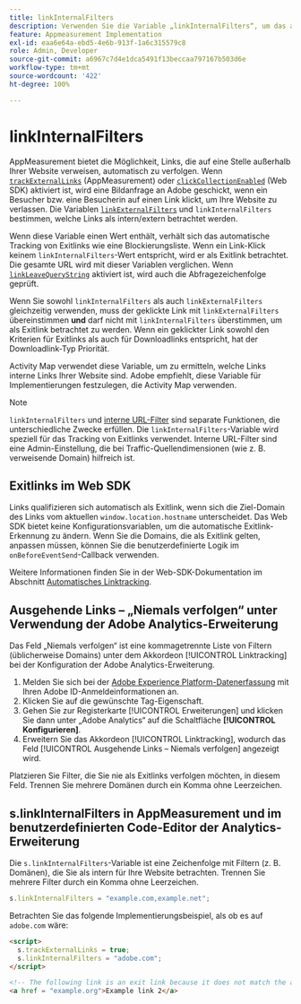 ```yaml
---
title: linkInternalFilters
description: Verwenden Sie die Variable „linkInternalFilters“, um das automatische Tracking von Exitlinks zu unterstützen.
feature: Appmeasurement Implementation
exl-id: eaa6e64a-ebd5-4e6b-913f-1a6c315579c8
role: Admin, Developer
source-git-commit: a6967c7d4e1dca5491f13beccaa797167b503d6e
workflow-type: tm+mt
source-wordcount: '422'
ht-degree: 100%

---
```


# linkInternalFilters

AppMeasurement bietet die Möglichkeit, Links, die auf eine Stelle außerhalb Ihrer Website verweisen, automatisch zu verfolgen. Wenn [`trackExternalLinks`](trackexternallinks.md) (AppMeasurement) oder [`clickCollectionEnabled`](trackdownloadlinks.md) (Web SDK) aktiviert ist, wird eine Bildanfrage an Adobe geschickt, wenn ein Besucher bzw. eine Besucherin auf einen Link klickt, um Ihre Website zu verlassen. Die Variablen [`linkExternalFilters`](linkexternalfilters.md) und `linkInternalFilters` bestimmen, welche Links als intern/extern betrachtet werden.

Wenn diese Variable einen Wert enthält, verhält sich das automatische Tracking von Exitlinks wie eine Blockierungsliste. Wenn ein Link-Klick keinem `linkInternalFilters`-Wert entspricht, wird er als Exitlink betrachtet. Die gesamte URL wird mit dieser Variablen verglichen. Wenn [`linkLeaveQueryString`](linkleavequerystring.md) aktiviert ist, wird auch die Abfragezeichenfolge geprüft.

Wenn Sie sowohl `linkInternalFilters` als auch `linkExternalFilters` gleichzeitig verwenden, muss der geklickte Link mit `linkExternalFilters` übereinstimmen **und** darf nicht mit `linkInternalFilters` überstimmen, um als Exitlink betrachtet zu werden. Wenn ein geklickter Link sowohl den Kriterien für Exitlinks als auch für Downloadlinks entspricht, hat der Downloadlink-Typ Priorität.

Activity Map verwendet diese Variable, um zu ermitteln, welche Links interne Links Ihrer Website sind. Adobe empfiehlt, diese Variable für Implementierungen festzulegen, die Activity Map verwenden.

>[!NOTE]
>
>`linkInternalFilters` und [interne URL-Filter](/help/admin/tools/manage-rs/edit-settings/general/internal-url-filter-admin.md) sind separate Funktionen, die unterschiedliche Zwecke erfüllen. Die `linkInternalFilters`-Variable wird speziell für das Tracking von Exitlinks verwendet. Interne URL-Filter sind eine Admin-Einstellung, die bei Traffic-Quellendimensionen (wie z. B. verweisende Domain) hilfreich ist.

## Exitlinks im Web SDK

Links qualifizieren sich automatisch als Exitlink, wenn sich die Ziel-Domain des Links vom aktuellen `window.location.hostname` unterscheidet. Das Web SDK bietet keine Konfigurationsvariablen, um die automatische Exitlink-Erkennung zu ändern. Wenn Sie die Domains, die als Exitlink gelten, anpassen müssen, können Sie die benutzerdefinierte Logik im `onBeforeEventSend`-Callback verwenden.

Weitere Informationen finden Sie in der Web-SDK-Dokumentation im Abschnitt [Automatisches Linktracking](https://experienceleague.adobe.com/docs/experience-platform/edge/data-collection/track-links.html?lang=de#automaticLinkTracking).

## Ausgehende Links – „Niemals verfolgen“ unter Verwendung der Adobe Analytics-Erweiterung

Das Feld „Niemals verfolgen“ ist eine kommagetrennte Liste von Filtern (üblicherweise Domains) unter dem Akkordeon [!UICONTROL Linktracking] bei der Konfiguration der Adobe Analytics-Erweiterung.

1. Melden Sie sich bei der [Adobe Experience Platform-Datenerfassung](https://experience.adobe.com/data-collection) mit Ihren Adobe ID-Anmeldeinformationen an.
2. Klicken Sie auf die gewünschte Tag-Eigenschaft.
3. Gehen Sie zur Registerkarte [!UICONTROL Erweiterungen] und klicken Sie dann unter „Adobe Analytics“ auf die Schaltfläche **[!UICONTROL Konfigurieren]**.
4. Erweitern Sie das Akkordeon [!UICONTROL Linktracking], wodurch das Feld [!UICONTROL Ausgehende Links – Niemals verfolgen] angezeigt wird.

Platzieren Sie Filter, die Sie nie als Exitlinks verfolgen möchten, in diesem Feld. Trennen Sie mehrere Domänen durch ein Komma ohne Leerzeichen.

## s.linkInternalFilters in AppMeasurement und im benutzerdefinierten Code-Editor der Analytics-Erweiterung

Die `s.linkInternalFilters`-Variable ist eine Zeichenfolge mit Filtern (z. B. Domänen), die Sie als intern für Ihre Website betrachten. Trennen Sie mehrere Filter durch ein Komma ohne Leerzeichen.

```js
s.linkInternalFilters = "example.com,example.net";
```

Betrachten Sie das folgende Implementierungsbeispiel, als ob es auf `adobe.com` wäre:

```html
<script>
  s.trackExternalLinks = true;
  s.linkInternalFilters = "adobe.com";
</script>

<!-- The following link is an exit link because it does not match the anything under linkInternalFilters -->
<a href = "example.org">Example link 2</a>
```
